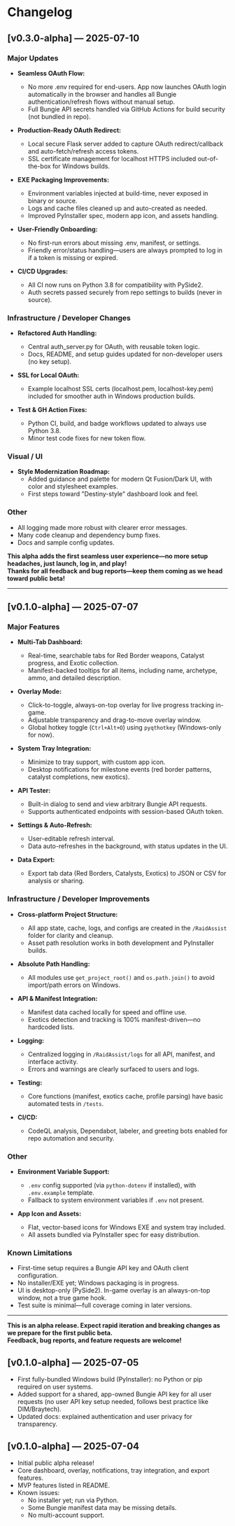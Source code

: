 # Changelog

## [v0.3.0-alpha] — 2025-07-10

### Major Updates

- **Seamless OAuth Flow:**
  - No more .env required for end-users. App now launches OAuth login automatically in the browser and handles all Bungie authentication/refresh flows without manual setup.
  - Full Bungie API secrets handled via GitHub Actions for build security (not bundled in repo).

- **Production-Ready OAuth Redirect:**
  - Local secure Flask server added to capture OAuth redirect/callback and auto-fetch/refresh access tokens.
  - SSL certificate management for localhost HTTPS included out-of-the-box for Windows builds.

- **EXE Packaging Improvements:**
  - Environment variables injected at build-time, never exposed in binary or source.
  - Logs and cache files cleaned up and auto-created as needed.
  - Improved PyInstaller spec, modern app icon, and assets handling.

- **User-Friendly Onboarding:**
  - No first-run errors about missing .env, manifest, or settings.
  - Friendly error/status handling—users are always prompted to log in if a token is missing or expired.

- **CI/CD Upgrades:**
  - All CI now runs on Python 3.8 for compatibility with PySide2.
  - Auth secrets passed securely from repo settings to builds (never in source).

### Infrastructure / Developer Changes

- **Refactored Auth Handling:**
  - Central auth_server.py for OAuth, with reusable token logic.
  - Docs, README, and setup guides updated for non-developer users (no key setup).

- **SSL for Local OAuth:**
  - Example localhost SSL certs (localhost.pem, localhost-key.pem) included for smoother auth in Windows production builds.

- **Test & GH Action Fixes:**
  - Python CI, build, and badge workflows updated to always use Python 3.8.
  - Minor test code fixes for new token flow.

### Visual / UI

- **Style Modernization Roadmap:**
  - Added guidance and palette for modern Qt Fusion/Dark UI, with color and stylesheet examples.
  - First steps toward "Destiny-style" dashboard look and feel.

### Other

- All logging made more robust with clearer error messages.
- Many code cleanup and dependency bump fixes.
- Docs and sample config updates.

**This alpha adds the first seamless user experience—no more setup headaches, just launch, log in, and play!  
Thanks for all feedback and bug reports—keep them coming as we head toward public beta!**

---

## [v0.1.0-alpha] — 2025-07-07

### Major Features

- **Multi-Tab Dashboard:**  
  - Real-time, searchable tabs for Red Border weapons, Catalyst progress, and Exotic collection.
  - Manifest-backed tooltips for all items, including name, archetype, ammo, and detailed description.

- **Overlay Mode:**  
  - Click-to-toggle, always-on-top overlay for live progress tracking in-game.
  - Adjustable transparency and drag-to-move overlay window.
  - Global hotkey toggle (`Ctrl+Alt+O`) using `pyqthotkey` (Windows-only for now).

- **System Tray Integration:**  
  - Minimize to tray support, with custom app icon.
  - Desktop notifications for milestone events (red border patterns, catalyst completions, new exotics).

- **API Tester:**  
  - Built-in dialog to send and view arbitrary Bungie API requests.
  - Supports authenticated endpoints with session-based OAuth token.

- **Settings & Auto-Refresh:**  
  - User-editable refresh interval.
  - Data auto-refreshes in the background, with status updates in the UI.

- **Data Export:**  
  - Export tab data (Red Borders, Catalysts, Exotics) to JSON or CSV for analysis or sharing.

### Infrastructure / Developer Improvements

- **Cross-platform Project Structure:**  
  - All app state, cache, logs, and configs are created in the `/RaidAssist` folder for clarity and cleanup.
  - Asset path resolution works in both development and PyInstaller builds.

- **Absolute Path Handling:**  
  - All modules use `get_project_root()` and `os.path.join()` to avoid import/path errors on Windows.

- **API & Manifest Integration:**  
  - Manifest data cached locally for speed and offline use.
  - Exotics detection and tracking is 100% manifest-driven—no hardcoded lists.

- **Logging:**  
  - Centralized logging in `/RaidAssist/logs` for all API, manifest, and interface activity.
  - Errors and warnings are clearly surfaced to users and logs.

- **Testing:**  
  - Core functions (manifest, exotics cache, profile parsing) have basic automated tests in `/tests`.

- **CI/CD:**  
  - CodeQL analysis, Dependabot, labeler, and greeting bots enabled for repo automation and security.

### Other

- **Environment Variable Support:**  
  - `.env` config supported (via `python-dotenv` if installed), with `.env.example` template.
  - Fallback to system environment variables if `.env` not present.

- **App Icon and Assets:**  
  - Flat, vector-based icons for Windows EXE and system tray included.
  - All assets bundled via PyInstaller spec for easy distribution.

### Known Limitations

- First-time setup requires a Bungie API key and OAuth client configuration.
- No installer/EXE yet; Windows packaging is in progress.
- UI is desktop-only (PySide2). In-game overlay is an always-on-top window, not a true game hook.
- Test suite is minimal—full coverage coming in later versions.

---

**This is an alpha release. Expect rapid iteration and breaking changes as we prepare for the first public beta.  
Feedback, bug reports, and feature requests are welcome!**


## [v0.1.0-alpha] — 2025-07-05

- First fully-bundled Windows build (PyInstaller): no Python or pip required on user systems.
- Added support for a shared, app-owned Bungie API key for all user requests (no user API key setup needed, follows best practice like DIM/Braytech).
- Updated docs: explained authentication and user privacy for transparency.

## [v0.1.0-alpha] — 2025-07-04

- Initial public alpha release!
- Core dashboard, overlay, notifications, tray integration, and export features.
- MVP features listed in README.
- Known issues:
  - No installer yet; run via Python.
  - Some Bungie manifest data may be missing details.
  - No multi-account support.

